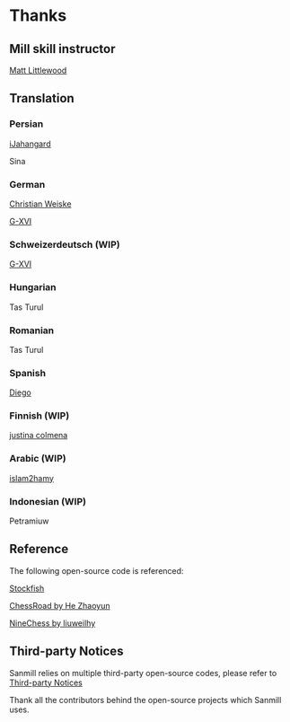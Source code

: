# Thanks

## Mill skill instructor

[Matt Littlewood](https://re-harmonized.blogspot.com)

## Translation

### Persian

[iJahangard](https://github.com/iJahangard)

Sina

### German

[Christian Weiske](https://github.com/cweiske)

[G-XVI](https://github.com/G-XVI)

### Schweizerdeutsch (WIP)

[G-XVI](https://github.com/G-XVI)

### Hungarian

Tas Turul

### Romanian

Tas Turul

### Spanish

[Diego](https://github.com/sguinetti)

### Finnish (WIP)

[justina colmena](https://github.com/justinacolmena)

### Arabic (WIP)

[islam2hamy](https://github.com/islam2hamy)

### Indonesian (WIP)

Petramiuw

## Reference

The following open-source code is referenced:

[Stockfish](https://github.com/official-stockfish/Stockfish)

[ChessRoad by He Zhaoyun](https://github.com/hezhaoyun/chessroad)

[NineChess by liuweilhy](https://github.com/liuweilhy/NineChess)

## Third-party Notices

Sanmill relies on multiple third-party open-source codes, please refer to [Third-party Notices](https://github.com/calcitem/Sanmill/wiki/third-party_notices)

Thank all the contributors behind the open-source projects which Sanmill uses.

